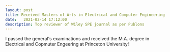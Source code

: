 ```yaml
---
layout: post
title: Received Masters of Arts in Electrical and Computer Engineering
date:   2021-02-14 17:12:00
description: Top reviewer of Wiley SPE journal as per Publons
---
```


I passed the general's examinations and received the M.A. degree in Electrical and Copmuter Engeering at Princeton University!
